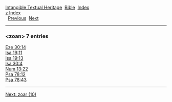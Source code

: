 [Intangible Textual Heritage](../../index)  [Bible](../index) 
[Index](index)   
[z Index](_z_)  
  [Previous](c12828)  [Next](c12830) 

------------------------------------------------------------------------

### &lt;zoan&gt; 7 entries

[Eze 30:14](../kjv/eze030.htm#014)  
[Isa 19:11](../kjv/isa019.htm#011)  
[Isa 19:13](../kjv/isa019.htm#013)  
[Isa 30:4](../kjv/isa030.htm#004)  
[Num 13:22](../kjv/num013.htm#022)  
[Psa 78:12](../kjv/psa078.htm#012)  
[Psa 78:43](../kjv/psa078.htm#043)  

------------------------------------------------------------------------

[Next: zoar (10)](c12830)
